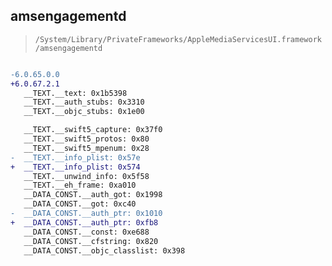 ## amsengagementd

> `/System/Library/PrivateFrameworks/AppleMediaServicesUI.framework/amsengagementd`

```diff

-6.0.65.0.0
+6.0.67.2.1
   __TEXT.__text: 0x1b5398
   __TEXT.__auth_stubs: 0x3310
   __TEXT.__objc_stubs: 0x1e00

   __TEXT.__swift5_capture: 0x37f0
   __TEXT.__swift5_protos: 0x80
   __TEXT.__swift5_mpenum: 0x28
-  __TEXT.__info_plist: 0x57e
+  __TEXT.__info_plist: 0x574
   __TEXT.__unwind_info: 0x5f58
   __TEXT.__eh_frame: 0xa010
   __DATA_CONST.__auth_got: 0x1998
   __DATA_CONST.__got: 0xc40
-  __DATA_CONST.__auth_ptr: 0x1010
+  __DATA_CONST.__auth_ptr: 0xfb8
   __DATA_CONST.__const: 0xe688
   __DATA_CONST.__cfstring: 0x820
   __DATA_CONST.__objc_classlist: 0x398

```

